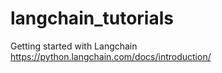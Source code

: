 # langchain_tutorials
Getting started with Langchain https://python.langchain.com/docs/introduction/
